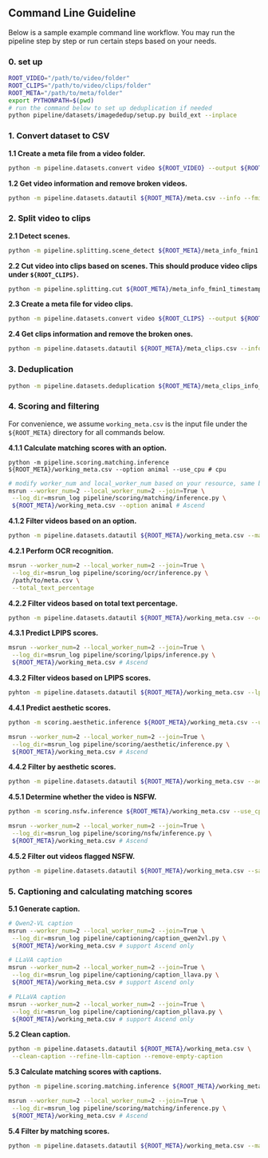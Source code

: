 ## Command Line Guideline

Below is a sample example command line workflow.
You may run the pipeline step by step or run certain steps
based on your needs.


### 0. set up
```bash
ROOT_VIDEO="/path/to/video/folder"
ROOT_CLIPS="/path/to/video/clips/folder"
ROOT_META="/path/to/meta/folder"
export PYTHONPATH=$(pwd)
# run the command below to set up deduplication if needed
python pipeline/datasets/imagededup/setup.py build_ext --inplace
```

### 1. Convert dataset to CSV
**1.1 Create a meta file from a video folder.**
```bash
python -m pipeline.datasets.convert video ${ROOT_VIDEO} --output ${ROOT_META}/meta.csv
```

**1.2 Get video information and remove broken videos.**
```bash
python -m pipeline.datasets.datautil ${ROOT_META}/meta.csv --info --fmin 1
```

### 2. Split video to clips
**2.1 Detect scenes.**
```bash
python -m pipeline.splitting.scene_detect ${ROOT_META}/meta_info_fmin1.csv
```

**2.2 Cut video into clips based on scenes. This should produce video clips under `${ROOT_CLIPS}`.**
```bash
python -m pipeline.splitting.cut ${ROOT_META}/meta_info_fmin1_timestamp.csv --save_dir ${ROOT_CLIPS}
```

**2.3 Create a meta file for video clips.**
```bash
python -m pipeline.datasets.convert video ${ROOT_CLIPS} --output ${ROOT_META}/meta_clips.csv
```

**2.4 Get clips information and remove the broken ones.**
```bash
python -m pipeline.datasets.datautil ${ROOT_META}/meta_clips.csv --info --fmin 1
```

### 3. Deduplication
```bash
python -m pipeline.datasets.deduplication ${ROOT_META}/meta_clips_info_fmin1.csv
```

### 4. Scoring and filtering
For convenience, we assume `working_meta.csv` is the input file
under the `${ROOT_META}` directory for all commands below.

**4.1.1 Calculate matching scores with an option.**
```
python -m pipeline.scoring.matching.inference ${ROOT_META}/working_meta.csv --option animal --use_cpu # cpu
```
```bash
# modify worker_num and local_worker_num based on your resource, same below
msrun --worker_num=2 --local_worker_num=2 --join=True \
 --log_dir=msrun_log pipeline/scoring/matching/inference.py \
 ${ROOT_META}/working_meta.csv --option animal # Ascend
```

**4.1.2 Filter videos based on an option.**
```bash
python -m pipeline.datasets.datautil ${ROOT_META}/working_meta.csv --matchmin 20
```

**4.2.1 Perform OCR recognition.**
```bash
msrun --worker_num=2 --local_worker_num=2 --join=True \
 --log_dir=msrun_log pipeline/scoring/ocr/inference.py \
 /path/to/meta.csv \
 --total_text_percentage
```

**4.2.2 Filter videos based on total text percentage.**
```bash
python -m pipeline.datasets.datautil ${ROOT_META}/working_meta.csv --ocr_total_max 0.1
```

**4.3.1 Predict LPIPS scores.**
```bash
msrun --worker_num=2 --local_worker_num=2 --join=True \
 --log_dir=msrun_log pipeline/scoring/lpips/inference.py \
 ${ROOT_META}/working_meta.csv # Ascend
```

**4.3.2 Filter videos based on LPIPS scores.**
```bash
pyhton -m pipeline.datasets.datautil ${ROOT_META}/working_meta.csv --lpipsmin 0.2
```

**4.4.1 Predict aesthetic scores.**
```bash
python -m scoring.aesthetic.inference ${ROOT_META}/working_meta.csv --use_cpu # cpu
```

```bash
msrun --worker_num=2 --local_worker_num=2 --join=True \
 --log_dir=msrun_log pipeline/scoring/aesthetic/inference.py \
 ${ROOT_META}/working_meta.csv # Ascend
```

**4.4.2 Filter by aesthetic scores.**
```bash
python -m pipeline.datasets.datautil ${ROOT_META}/working_meta.csv --aesmin 4.5
```

**4.5.1 Determine whether the video is NSFW.**
```bash
python -m scoring.nsfw.inference ${ROOT_META}/working_meta.csv --use_cpu # cpu
```

```bash
msrun --worker_num=2 --local_worker_num=2 --join=True \
 --log_dir=msrun_log pipeline/scoring/nsfw/inference.py \
 ${ROOT_META}/working_meta.csv # Ascend
```

**4.5.2 Filter out videos flagged NSFW.**
```bash
python -m pipeline.datasets.datautil ${ROOT_META}/working_meta.csv --safety_check
```

### 5. Captioning and calculating matching scores
**5.1 Generate caption.**
```bash
# Qwen2-VL caption
msrun --worker_num=2 --local_worker_num=2 --join=True \
 --log_dir=msrun_log pipeline/captioning/caption_qwen2vl.py \
 ${ROOT_META}/working_meta.csv # support Ascend only
```

```bash
# LLaVA caption
msrun --worker_num=2 --local_worker_num=2 --join=True \
 --log_dir=msrun_log pipeline/captioning/caption_llava.py \
 ${ROOT_META}/working_meta.csv # support Ascend only
```

```bash
# PLLaVA caption
msrun --worker_num=2 --local_worker_num=2 --join=True \
 --log_dir=msrun_log pipeline/captioning/caption_pllava.py \
 ${ROOT_META}/working_meta.csv # support Ascend only
```

**5.2 Clean caption.**
```bash
python -m pipeline.datasets.datautil ${ROOT_META}/working_meta.csv \
 --clean-caption --refine-llm-caption --remove-empty-caption
```

**5.3 Calculate matching scores with captions.**
```bash
python -m pipeline.scoring.matching.inference ${ROOT_META}/working_meta.csv --use_cpu # cpu
```
```bash
msrun --worker_num=2 --local_worker_num=2 --join=True \
 --log_dir=msrun_log pipeline/scoring/matching/inference.py \
 ${ROOT_META}/working_meta.csv # Ascend
```

**5.4 Filter by matching scores.**
```bash
python -m pipeline.datasets.datautil ${ROOT_META}/working_meta.csv --matchmin 20
```
